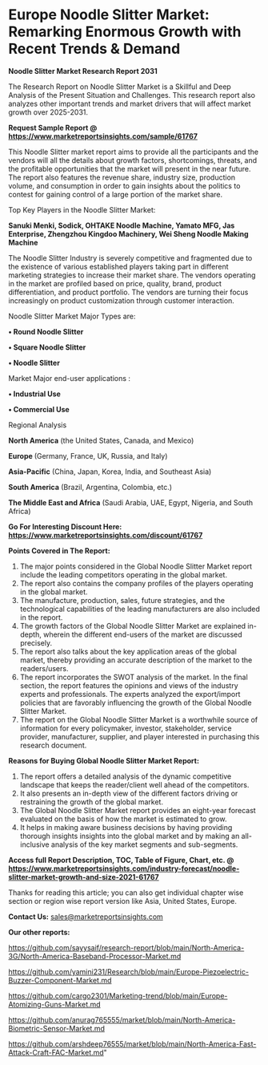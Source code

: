 # Europe Noodle Slitter Market: Remarking Enormous Growth with Recent Trends & Demand

<strong>Noodle Slitter Market Research Report 2031</strong>

The Research Report on Noodle Slitter Market is a Skillful and Deep Analysis of the Present Situation and Challenges. This research report also analyzes other important trends and market drivers that will affect market growth over 2025-2031.

<strong>Request Sample Report @ <a href=https://www.marketreportsinsights.com/sample/61767>https://www.marketreportsinsights.com/sample/61767</a></strong>

This Noodle Slitter market report aims to provide all the participants and the vendors will all the details about growth factors, shortcomings, threats, and the profitable opportunities that the market will present in the near future. The report also features the revenue share, industry size, production volume, and consumption in order to gain insights about the politics to contest for gaining control of a large portion of the market share.

Top Key Players in the Noodle Slitter Market:

<strong>Sanuki Menki, Sodick, OHTAKE Noodle Machine, Yamato MFG, Jas Enterprise, Zhengzhou Kingdoo Machinery, Wei Sheng Noodle Making Machine</strong>

The Noodle Slitter Industry is severely competitive and fragmented due to the existence of various established players taking part in different marketing strategies to increase their market share. The vendors operating in the market are profiled based on price, quality, brand, product differentiation, and product portfolio. The vendors are turning their focus increasingly on product customization through customer interaction.

Noodle Slitter Market Major Types are:

<strong>• Round Noodle Slitter

• Square Noodle Slitter

• Noodle Slitter</strong>

Market Major end-user applications :

<strong>• Industrial Use

• Commercial Use</strong>

Regional Analysis

</u><strong><b>North America</b></strong> (the United States, Canada, and Mexico)

<strong><b>Europe </b></strong>(Germany, France, UK, Russia, and Italy)

<strong><b>Asia-Pacific</b></strong> (China, Japan, Korea, India, and Southeast Asia)

<strong><b>South America</b></strong> (Brazil, Argentina, Colombia, etc.)

<strong><b>The Middle East and Africa</b></strong> (Saudi Arabia, UAE, Egypt, Nigeria, and South Africa)

<strong>Go For Interesting Discount Here: <a href=https://www.marketreportsinsights.com/discount/61767>https://www.marketreportsinsights.com/discount/61767</a></strong>

<strong>Points Covered in The Report:</strong>
<ol>
  <li>The major points considered in the Global Noodle Slitter Market report include the leading competitors operating in the global market.</li>
  <li>The report also contains the company profiles of the players operating in the global market.</li>
  <li>The manufacture, production, sales, future strategies, and the technological capabilities of the leading manufacturers are also included in the report.</li>
  <li>The growth factors of the Global Noodle Slitter Market are explained in-depth, wherein the different end-users of the market are discussed precisely.</li>
  <li>The report also talks about the key application areas of the global market, thereby providing an accurate description of the market to the readers/users.</li>
  <li>The report incorporates the SWOT analysis of the market. In the final section, the report features the opinions and views of the industry experts and professionals. The experts analyzed the export/import policies that are favorably influencing the growth of the Global Noodle Slitter Market.</li>
  <li>The report on the Global Noodle Slitter Market is a worthwhile source of information for every policymaker, investor, stakeholder, service provider, manufacturer, supplier, and player interested in purchasing this research document.</li>
</ol>
<strong>Reasons for Buying Global Noodle Slitter Market Report:</strong>

<ol>
  <li>The report offers a detailed analysis of the dynamic competitive landscape that keeps the reader/client well ahead of the competitors.</li>
  <li>It also presents an in-depth view of the different factors driving or restraining the growth of the global market.</li>
  <li>The Global Noodle Slitter Market report provides an eight-year forecast evaluated on the basis of how the market is estimated to grow.</li>
  <li>It helps in making aware business decisions by having providing thorough insights insights into the global market and by making an all-inclusive analysis of the key market segments and sub-segments.</li>
</ol>
<strong>Access full Report Description, TOC, Table of Figure, Chart, etc. @ <a href=https://www.marketreportsinsights.com/industry-forecast/noodle-slitter-market-growth-and-size-2021-61767>https://www.marketreportsinsights.com/industry-forecast/noodle-slitter-market-growth-and-size-2021-61767</a></strong>


Thanks for reading this article; you can also get individual chapter wise section or region wise report version like Asia, United States, Europe.

<strong>Contact Us:</strong>
sales@marketreportsinsights.com

<strong>Our other reports:</strong>

<a href=https://github.com/sayysaif/research-report/blob/main/North-America-3G/North-America-Baseband-Processor-Market.md>https://github.com/sayysaif/research-report/blob/main/North-America-3G/North-America-Baseband-Processor-Market.md</a>

<a href=https://github.com/yamini231/Research/blob/main/Europe-Piezoelectric-Buzzer-Component-Market.md>https://github.com/yamini231/Research/blob/main/Europe-Piezoelectric-Buzzer-Component-Market.md</a>

<a href=https://github.com/cargo2301/Marketing-trend/blob/main/Europe-Atomizing-Guns-Market.md>https://github.com/cargo2301/Marketing-trend/blob/main/Europe-Atomizing-Guns-Market.md</a>

<a href=https://github.com/anurag765555/market/blob/main/North-America-Biometric-Sensor-Market.md>https://github.com/anurag765555/market/blob/main/North-America-Biometric-Sensor-Market.md</a>

<a href=https://github.com/arshdeep76555/market/blob/main/North-America-Fast-Attack-Craft-FAC-Market.md>https://github.com/arshdeep76555/market/blob/main/North-America-Fast-Attack-Craft-FAC-Market.md</a>"
